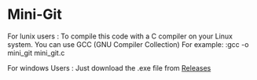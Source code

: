 # Mini-Git
For lunix users :
To compile this code with a C compiler on your Linux system. You can use GCC (GNU Compiler Collection) For example: :gcc -o mini_git mini_git.c

For windows Users : 
Just download the .exe file from <a href> Releases </a> []()
